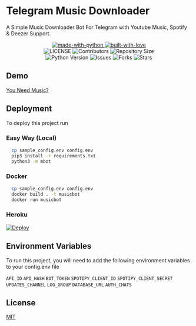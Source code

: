 
# Telegram Music Downloader
A Simple Music Downloader Bot For Telegram with Youtube Music, Spotify & Deezer Support.

<p align="center">
    <a href="https://python.org">
        <img src="http://forthebadge.com/images/badges/made-with-python.svg" alt="made-with-python">
    </a>
    <a href="https://GitHub.com/thesilentdevka">
        <img src="http://ForTheBadge.com/images/badges/built-with-love.svg" alt="built-with-love">
    </a> <br>
    <img src="https://img.shields.io/github/license/thesilentdevka/SpotDown?style=for-the-badge&logo=appveyor" alt="LICENSE">
    <img src="https://img.shields.io/github/contributors/thesilentdevka/SpotDown?style=for-the-badge&logo=appveyor" alt="Contributors">
    <img src="https://img.shields.io/github/repo-size/thesilentdevka/SpotDown?style=for-the-badge&logo=appveyor" alt="Repository Size"> <br>
    <img src="https://img.shields.io/badge/python-3.9-green?style=for-the-badge&logo=appveyor" alt="Python Version">
    <img src="https://img.shields.io/github/issues/thesilentdevka/SpotDown?style=for-the-badge&logo=appveyor" alt="Issues">
    <img src="https://img.shields.io/github/forks/thesilentdevka/SpotDown?style=for-the-badge&logo=appveyor" alt="Forks">
    <img src="https://img.shields.io/github/stars/thesilentdevka/SpotDown?style=for-the-badge&logo=appveyor" alt="Stars">
</p>



## Demo

[You Need Music?](https://t.me/NeedMusicRobot)


## Deployment

To deploy this project run

### Easy Way (Local)
```bash
  cp sample_config.env config.env
  pip3 install -r requirements.txt
  python3 -m mbot
```

### Docker
```bash
  cp sample_config.env config.env
  docker build . -t musicbot
  docker run musicbot
```
### Heroku
[![Deploy](https://www.herokucdn.com/deploy/button.svg)](https://dashboard.heroku.com/new?template=https://github.com/thesilentdevka/SpotDown/)

## Environment Variables

To run this project, you will need to add the following environment variables to your config.env file

`API_ID`
`API_HASH`
`BOT_TOKEN`
`SPOTIPY_CLIENT_ID`
`SPOTIPY_CLIENT_SECRET`
`UPDATES_CHANNEL`
`LOG_GROUP`
`DATABASE_URL`
`AUTH_CHATS`



## License

[MIT](https://choosealicense.com/licenses/mit/)

